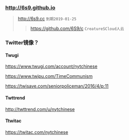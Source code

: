 ### http://6s9.github.io
>http://6s9.cc
`到期2019-01-25`
>>https://github.com/6S9/c
`CreatureSCloud人云`

### Twitter镜像？
#### Twugi
https://www.twugi.com/account/nytchinese

https://www.twipu.com/TimeCommunism

https://twisave.com/seniorpoliceman/2016/4/p:11

#### Twttrend
http://twttrend.com/u/nytchinese

#### Ttwitac
https://twitac.com/nytchinese
